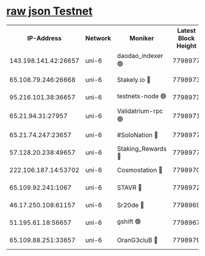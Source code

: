 [raw json Testnet](https://rpc-check.junot.stavr.tech/junot/rpc-junot-result.json)
=


<table><tr><th>IP-Address</th><th>Network</th><th>Moniker</th><th>Latest Block Height</th><th>Earliest Block Height</th><th>Catching Up</th><th>Tx Index</th><th>Voting Power</th><th>Scan Time</th></tr><tr><td>143.198.141.42:26657</td><td>uni-6</td><td>daodao_indexer 🟢</td><td>7798977</td><td>1</td><td>False</td><td>off</td><td>0</td><td>2024-02-08T11:11:23.489161775UTC</td></tr><tr><td>65.108.79.246:26668</td><td>uni-6</td><td>Stakely.io 🔴</td><td>7798973</td><td>1570872</td><td>False</td><td>on</td><td>1766821</td><td>2024-02-08T11:11:11.643156459UTC</td></tr><tr><td>95.216.101.38:36657</td><td>uni-6</td><td>testnets-node 🟢</td><td>7798973</td><td>1615130</td><td>False</td><td>on</td><td>0</td><td>2024-02-08T11:11:14.060685649UTC</td></tr><tr><td>65.21.94.31:27957</td><td>uni-6</td><td>Validatrium-rpc 🟢</td><td>7798971</td><td>2943363</td><td>False</td><td>on</td><td>0</td><td>2024-02-08T11:11:06.795624319UTC</td></tr><tr><td>65.21.74.247:23657</td><td>uni-6</td><td>#SoloNation 🔴</td><td>7798977</td><td>5208001</td><td>False</td><td>on</td><td>112</td><td>2024-02-08T11:11:22.574284633UTC</td></tr><tr><td>57.128.20.238:49657</td><td>uni-6</td><td>Staking_Rewards 🔴</td><td>7798977</td><td>6514618</td><td>False</td><td>on</td><td>1008</td><td>2024-02-08T11:11:23.765450649UTC</td></tr><tr><td>222.106.187.14:53702</td><td>uni-6</td><td>Cosmostation 🔴</td><td>7798970</td><td>7473037</td><td>False</td><td>on</td><td>109003</td><td>2024-02-08T11:11:04.333669908UTC</td></tr><tr><td>65.109.92.241:1067</td><td>uni-6</td><td>STAVR 🔴</td><td>7798972</td><td>7502372</td><td>False</td><td>on</td><td>6054</td><td>2024-02-08T11:11:11.236704900UTC</td></tr><tr><td>46.17.250.108:61157</td><td>uni-6</td><td>Sr20de 🔴</td><td>7798969</td><td>7533733</td><td>False</td><td>on</td><td>37</td><td>2024-02-08T11:10:58.851816581UTC</td></tr><tr><td>51.195.61.18:56657</td><td>uni-6</td><td>gshift 🟢</td><td>7798967</td><td>7691417</td><td>False</td><td>on</td><td>0</td><td>2024-02-08T11:10:52.299651563UTC</td></tr><tr><td>65.109.88.251:33657</td><td>uni-6</td><td>OranG3cluB 🔴</td><td>7798979</td><td>7784738</td><td>False</td><td>on</td><td>11</td><td>2024-02-08T11:11:28.195735683UTC</td></tr></table>